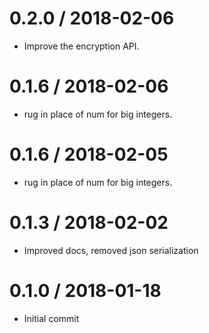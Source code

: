 0.2.0 / 2018-02-06
==================

  * Improve the encryption API.

0.1.6 / 2018-02-06
==================

  * rug in place of num for big integers.

0.1.6 / 2018-02-05
==================

  * rug in place of num for big integers.

0.1.3 / 2018-02-02
==================

  * Improved docs, removed json serialization

0.1.0 / 2018-01-18
==================

  * Initial commit
